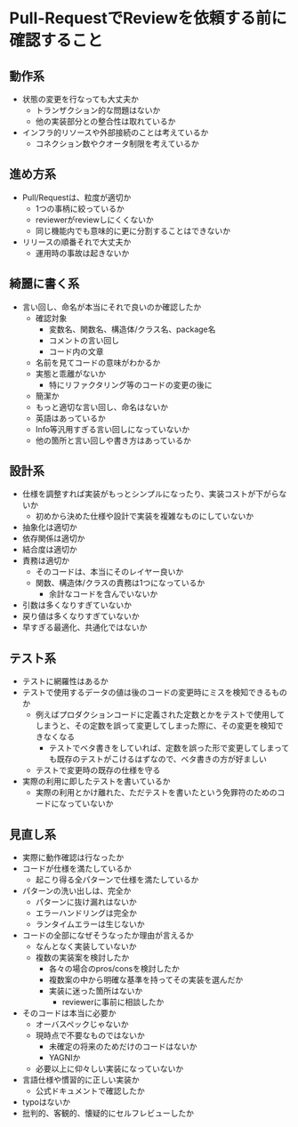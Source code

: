 # Pull-RequestでReviewを依頼する前に確認すること

## 動作系

- 状態の変更を行なっても大丈夫か
    - トランザクション的な問題はないか
    - 他の実装部分との整合性は取れているか
- インフラ的リソースや外部接続のことは考えているか
    - コネクション数やクオータ制限を考えているか

## 進め方系

- Pull/Requestは、粒度が適切か
    - 1つの事柄に絞っているか
    - reviewerがreviewしにくくないか
    - 同じ機能内でも意味的に更に分割することはできないか
- リリースの順番それで大丈夫か
    - 運用時の事故は起きないか

## 綺麗に書く系

- 言い回し、命名が本当にそれで良いのか確認したか
    - 確認対象
        - 変数名、関数名、構造体/クラス名、package名
        - コメントの言い回し
        - コード内の文章
    - 名前を見てコードの意味がわかるか
    - 実態と乖離がないか
        - 特にリファクタリング等のコードの変更の後に
    - 簡潔か
    - もっと適切な言い回し、命名はないか
    - 英語はあっているか
    - Info等汎用すぎる言い回しになっていないか
    - 他の箇所と言い回しや書き方はあっているか


## 設計系
- 仕様を調整すれば実装がもっとシンプルになったり、実装コストが下がらないか
    - 初めから決めた仕様や設計で実装を複雑なものにしていないか
- 抽象化は適切か
- 依存関係は適切か
- 結合度は適切か
- 責務は適切か
    - そのコードは、本当にそのレイヤー良いか
    - 関数、構造体/クラスの責務は1つになっているか
        - 余計なコードを含んでいないか
- 引数は多くなりすぎていないか
- 戻り値は多くなりすぎていないか
- 早すぎる最適化、共通化ではないか

## テスト系

- テストに網羅性はあるか
- テストで使用するデータの値は後のコードの変更時にミスを検知できるものか
    - 例えばプロダクションコードに定義された定数とかをテストで使用してしまうと、その定数を誤って変更してしまった際に、その変更を検知できなくなる
        - テストでベタ書きをしていれば、定数を誤った形で変更してしまっても既存のテストがこけるはずなので、ベタ書きの方が好ましい
    - テストで変更時の既存の仕様を守る
- 実際の利用に即したテストを書いているか
    - 実際の利用とかけ離れた、ただテストを書いたという免罪符のためのコードになっていないか

## 見直し系

- 実際に動作確認は行なったか
- コードが仕様を満たしているか
    - 起こり得る全パターンで仕様を満たしているか
- パターンの洗い出しは、完全か
    - パターンに抜け漏れはないか
    - エラーハンドリングは完全か
    - ランタイムエラーは生じないか
- コードの全部になぜそうなったか理由が言えるか
    - なんとなく実装していないか
    - 複数の実装案を検討したか
        - 各々の場合のpros/consを検討したか
        - 複数案の中から明確な基準を持ってその実装を選んだか
        - 実装に迷った箇所はないか
            - reviewerに事前に相談したか
- そのコードは本当に必要か
    - オーバスペックじゃないか
    - 現時点で不要なものではないか
        - 未確定の将来のためだけのコードはないか
        - YAGNIか
    - 必要以上に仰々しい実装になっていないか
- 言語仕様や慣習的に正しい実装か
    - 公式ドキュメントで確認したか
- typoはないか
- 批判的、客観的、懐疑的にセルフレビューしたか

    
